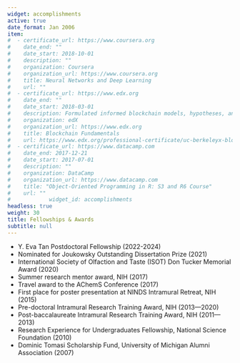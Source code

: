 ```yaml
---
widget: accomplishments
active: true
date_format: Jan 2006
item:
#  - certificate_url: https://www.coursera.org
#    date_end: ""
#    date_start: 2018-10-01
#    description: ""
#    organization: Coursera
#    organization_url: https://www.coursera.org
#    title: Neural Networks and Deep Learning
#    url: ""
#  - certificate_url: https://www.edx.org
#    date_end: ""
#    date_start: 2018-03-01
#    description: Formulated informed blockchain models, hypotheses, and use cases.
#    organization: edX
#    organization_url: https://www.edx.org
#    title: Blockchain Fundamentals
#    url: https://www.edx.org/professional-certificate/uc-berkeleyx-blockchain-fundamentals
#  - certificate_url: https://www.datacamp.com
#    date_end: 2017-12-21
#    date_start: 2017-07-01
#    description: ""
#    organization: DataCamp
#    organization_url: https://www.datacamp.com
#    title: "Object-Oriented Programming in R: S3 and R6 Course"
#    url: ""
#            widget_id: accomplishments
headless: true
weight: 30
title: Fellowships & Awards
subtitle: null
---
```

* Y. Eva Tan Postdoctoral Fellowship (2022-2024)
* Nominated for Joukowsky Outstanding Dissertation Prize (2021)
* International Society of Olfaction and Taste (ISOT) Don Tucker Memorial Award (2020)
* Summer research mentor award, NIH (2017)
* Travel award to the AChemS Conference (2017)
* First place for poster presentation at NINDS Intramural Retreat, NIH (2015)
* Pre-doctoral Intramural Research Training Award, NIH (2013—2020)
* Post-baccalaureate Intramural Research Training Award, NIH (2011—2013)
* Research Experience for Undergraduates Fellowship, National Science Foundation (2010)
* Dominic Tomasi Scholarship Fund, University of Michigan Alumni Association (2007)
